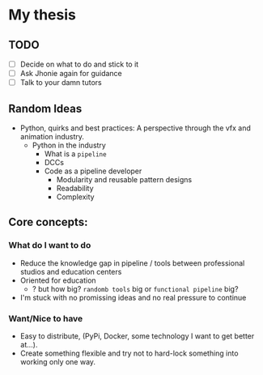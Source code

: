 # My thesis

## TODO

- [ ] Decide on what to do and stick to it
- [ ] Ask Jhonie again for guidance
- [ ] Talk to your damn tutors

## Random Ideas
* Python, quirks and best practices: A perspective through the vfx and animation industry.
  * Python in the industry
    * What is a `pipeline`
    * DCCs
    * Code as a pipeline developer
      * Modularity and reusable pattern designs
      * Readability
      * Complexity

## Core concepts:

### What do I want to do

* Reduce the knowledge gap in pipeline / tools between professional studios and education centers
* Oriented for education
  * ? but how big? `randomb tools` big or `functional pipeline` big?
* I'm stuck with no promissing ideas and no real pressure to continue



### Want/Nice to have
- Easy to distribute, (PyPi, Docker, some technology I want to get better at...).
- Create something flexible and try not to hard-lock something into working only one way.


